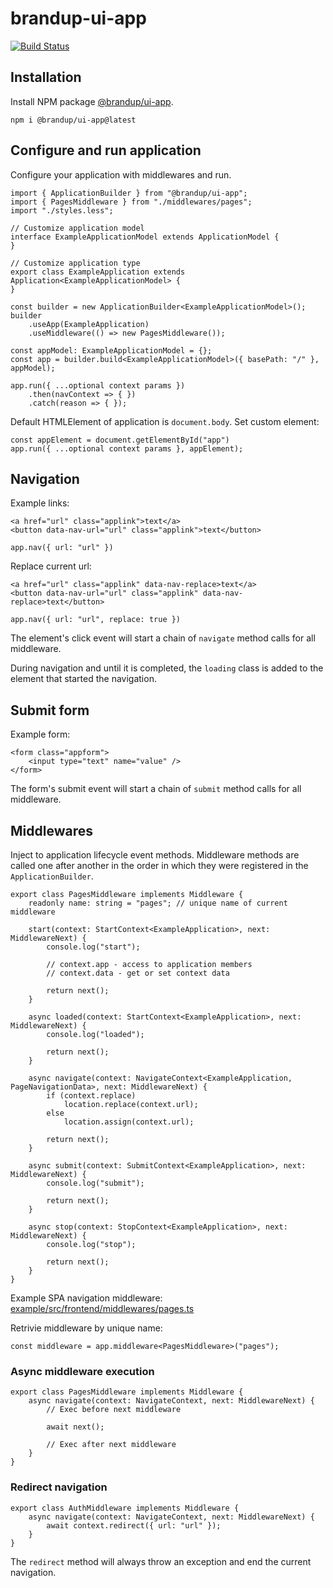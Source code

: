 # brandup-ui-app

[![Build Status](https://dev.azure.com/brandup/BrandUp%20Core/_apis/build/status%2FBrandUp%2Fbrandup-ui?branchName=master)]()

## Installation

Install NPM package [@brandup/ui-app](https://www.npmjs.com/package/@brandup/ui-app).

```
npm i @brandup/ui-app@latest
```

## Configure and run application

Configure your application with middlewares and run.

```
import { ApplicationBuilder } from "@brandup/ui-app";
import { PagesMiddleware } from "./middlewares/pages";
import "./styles.less";

// Customize application model
interface ExampleApplicationModel extends ApplicationModel {
}

// Customize application type
export class ExampleApplication extends Application<ExampleApplicationModel> {
}

const builder = new ApplicationBuilder<ExampleApplicationModel>();
builder
	.useApp(ExampleApplication)
	.useMiddleware(() => new PagesMiddleware());

const appModel: ExampleApplicationModel = {};
const app = builder.build<ExampleApplicationModel>({ basePath: "/" }, appModel);

app.run({ ...optional context params })
	.then(navContext => { })
	.catch(reason => { });
```

Default HTMLElement of application is `document.body`. Set custom element:

```
const appElement = document.getElementById("app")
app.run({ ...optional context params }, appElement);
```

## Navigation

Example links:

```
<a href="url" class="applink">text</a>
<button data-nav-url="url" class="applink">text</button>

app.nav({ url: "url" })
```

Replace current url:

```
<a href="url" class="applink" data-nav-replace>text</a>
<button data-nav-url="url" class="applink" data-nav-replace>text</button>

app.nav({ url: "url", replace: true })
```

The element's click event will start a chain of `navigate` method calls for all middleware.

During navigation and until it is completed, the `loading` class is added to the element that started the navigation.

## Submit form

Example form:

```
<form class="appform">
	<input type="text" name="value" />
</form>
```

The form's submit event will start a chain of `submit` method calls for all middleware.

## Middlewares

Inject to application lifecycle event methods. Middleware methods are called one after another in the order in which they were registered in the `ApplicationBuilder`.

```
export class PagesMiddleware implements Middleware {
	readonly name: string = "pages"; // unique name of current middleware

    start(context: StartContext<ExampleApplication>, next: MiddlewareNext) {
        console.log("start");

		// context.app - access to application members
		// context.data - get or set context data

		return next();
    }

    async loaded(context: StartContext<ExampleApplication>, next: MiddlewareNext) {
        console.log("loaded");

		return next();
    }

    async navigate(context: NavigateContext<ExampleApplication, PageNavigationData>, next: MiddlewareNext) {
        if (context.replace)
            location.replace(context.url);
        else
            location.assign(context.url);

		return next();
    }

    async submit(context: SubmitContext<ExampleApplication>, next: MiddlewareNext) {
        console.log("submit");

		return next();
    }

    async stop(context: StopContext<ExampleApplication>, next: MiddlewareNext) {
        console.log("stop");

		return next();
    }
}
```

Example SPA navigation middleware: [example/src/frontend/middlewares/pages.ts](/example/src/frontend/middlewares/pages.ts)

Retrivie middleware by unique name:

```
const middleware = app.middleware<PagesMiddleware>("pages");
```

### Async middleware execution

```
export class PagesMiddleware implements Middleware {
	async navigate(context: NavigateContext, next: MiddlewareNext) {
        // Exec before next middleware

		await next();

        // Exec after next middleware
    }
}
```

### Redirect navigation

```
export class AuthMiddleware implements Middleware {
	async navigate(context: NavigateContext, next: MiddlewareNext) {
        await context.redirect({ url: "url" });
    }
}
```

The `redirect` method will always throw an exception and end the current navigation.